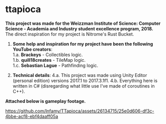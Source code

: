 # ttapioca
<b> This project was made for the Weizzman Institute of Science: Computer Science - Academia and Industry student excellence program, 2018. </b> <br>
The direct inspiration for my project is Nitrome's Rust Bucket.

1. <b> Some help and inspiration for my project have been the following YouTube creators</b>:<br>
  1.a. <b>Brackeys</b> - Collectibles logic. <br>
  1.b. <b>quill18creates</b> - TileMap logic. <br>
  1.c. <b>Sebastian Lague</b> - Pathfinding logic. <br>

2. <b> Technical details</b>: 
  4.a. This project was made using Unity Editor (personal edition) versions 2017.1 to 2017.3.1f1.
  4.b. Everything here is written in C# (disregarding what little use I've made of coroutines in C++).

<b> Attached below is gameplay footage. </b>

https://github.com/lnfamy/TTapioca/assets/26134715/25e0d606-df3c-4bbe-acf8-ebf4daaff05a

